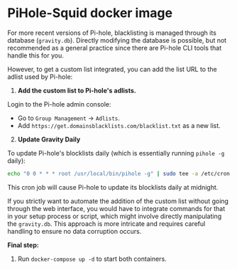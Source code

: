 # PiHole-Squid docker image

For more recent versions of Pi-hole, blacklisting is managed through its database (`gravity.db`). Directly modifying the database is possible, but not recommended as a general practice since there are Pi-hole CLI tools that handle this for you.

However, to get a custom list integrated, you can add the list URL to the adlist used by Pi-hole:

1. **Add the custom list to Pi-hole's adlists.**

Login to the Pi-hole admin console:
- Go to `Group Management` -> `Adlists`.
- Add `https://get.domainsblacklists.com/blacklist.txt` as a new list.

2. **Update Gravity Daily**

To update Pi-hole's blocklists daily (which is essentially running `pihole -g` daily):

```bash
echo "0 0 * * * root /usr/local/bin/pihole -g" | sudo tee -a /etc/cron.d/pihole
```

This cron job will cause Pi-hole to update its blocklists daily at midnight.

If you strictly want to automate the addition of the custom list without going through the web interface, you would have to integrate commands for that in your setup process or script, which might involve directly manipulating the `gravity.db`. This approach is more intricate and requires careful handling to ensure no data corruption occurs.

**Final step:**

1. Run `docker-compose up -d` to start both containers.
